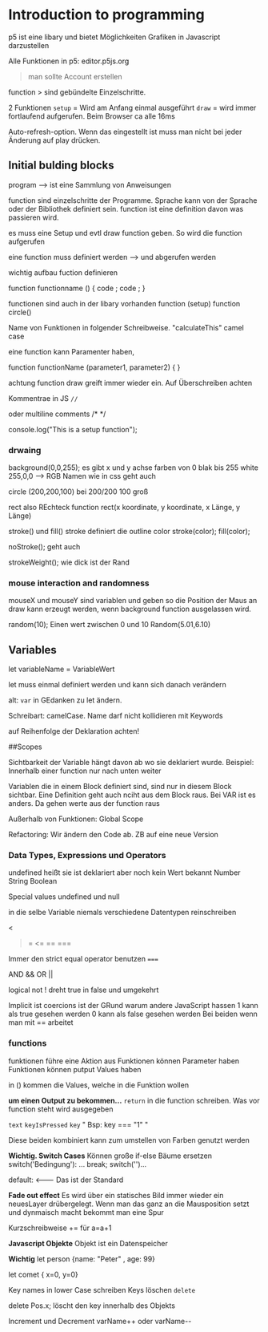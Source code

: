 # Introduction to programming

p5 ist eine libary und bietet Möglichkeiten Grafiken in Javascript darzustellen

Alle Funktionen in p5: editor.p5js.org
> man sollte Account erstellen

function > sind gebündelte Einzelschritte.

2 Funktionen
`setup` = Wird am Anfang einmal ausgeführt
`draw` = wird immer fortlaufend aufgerufen. Beim Browser ca alle 16ms

Auto-refresh-option. Wenn das eingestellt ist muss man nicht bei jeder Änderung auf play drücken.


## Initial bulding blocks

program --> ist eine Sammlung von Anweisungen

function sind einzelschritte der Programme. Sprache kann von der Sprache oder der Bibliothek definiert sein.
function ist eine definition davon was passieren wird.

es muss eine Setup und evtl draw function geben. So wird die function aufgerufen

eine function muss definiert werden --> und abgerufen werden

wichtig aufbau fuction definieren

function functionname () {
code ;
code ;
}

functionen sind auch in der libary vorhanden
function (setup)
function circle()

Name von Funktionen in folgender Schreibweise. "calculateThis" camel case

eine function kann Paramenter haben,

function functionName (parameter1, parameter2) {
}

achtung function draw greift immer wieder ein. Auf Überschreiben achten


Kommentrae in JS
`//`

oder multiline comments
/*
*/

console.log("This is a setup function");


### drwaing

background(0,0,255);
es gibt x und y achse
farben von 0 blak bis 255 white
255,0,0 --> RGB
Namen wie in css geht auch

circle (200,200,100) bei 200/200 100 groß

rect also REchteck function
rect(x koordinate, y koordinate, x Länge, y Länge)


stroke() und fill()
stroke definiert die outline color stroke(color);
fill(color);

noStroke(); geht auch

strokeWeight(); wie dick ist der Rand


### mouse interaction and randomness
mouseX und mouseY sind variablen und geben so die Position der Maus an
draw kann erzeugt werden, wenn background function ausgelassen wird.

random(10); Einen wert zwischen 0 und 10
Random(5.01,6.10)


## Variables

let variableName = VariableWert

let  muss einmal definiert werden und kann sich danach verändern

alt: `var` in GEdanken zu let ändern.

Schreibart: camelCase. Name darf nicht kollidieren mit Keywords

auf Reihenfolge der Deklaration achten!


##Scopes

Sichtbarkeit der Variable hängt davon ab wo sie deklariert wurde. Beispiel: Innerhalb einer function nur nach unten weiter

Variablen die in einem Block definiert sind, sind nur in diesem Block sichtbar. Eine Definition geht auch nciht aus dem Block raus.
Bei VAR ist es anders. Da gehen werte aus der function raus

Außerhalb von Funktionen: Global Scope

Refactoring: Wir ändern den Code ab. ZB auf eine neue Version



### Data Types, Expressions und Operators

undefined heißt sie ist deklariert aber noch kein Wert bekannt
Number
String
Boolean

Special values undefined und null

in die selbe Variable niemals verschiedene Datentypen reinschreiben

>
<
>=
<=
==
===

Immer den strict equal operator benutzen `===`

AND &&
OR ||

logical not !
dreht true in false und umgekehrt


Implicit ist coercions ist der GRund warum andere JavaScript hassen
1 kann als true gesehen werden
0 kann als false gesehen werden
Bei beiden wenn man mit == arbeitet

### functions

funktionen führe eine Aktion aus
Funktionen können Parameter haben
Funktionen können putput Values haben

in () kommen die Values, welche in die Funktion wollen


**um einen Output zu bekommen...**
`return`
in die function schreiben. Was vor function steht wird ausgegeben


`text`
`keyIsPressed`
`key`
" Bsp: key === "1" "


Diese beiden kombiniert kann zum umstellen von Farben genutzt werden

**Wichtig. Switch Cases**
Können große if-else Bäume ersetzen
switch('Bedingung'):
...
break;
switch('')...

default:  <--- Das ist der Standard

**Fade out effect**
Es wird über ein statisches Bild immer wieder ein neuesLayer drübergelegt. Wenn man das ganz an die Mausposition setzt und dynmaisch macht bekommt man eine Spur

Kurzschreibweise 
+= für a=a+1

**Javascript Objekte** Objekt ist ein Datenspeicher

**Wichtig**
let person {name: "Peter" , age: 99}

let comet {
x=0,
y=0}

Key names in lower Case schreiben
Keys löschen
`delete`

delete Pos.x;
löscht den key innerhalb des Objekts


Increment und Decrement
varName++ oder varName--
